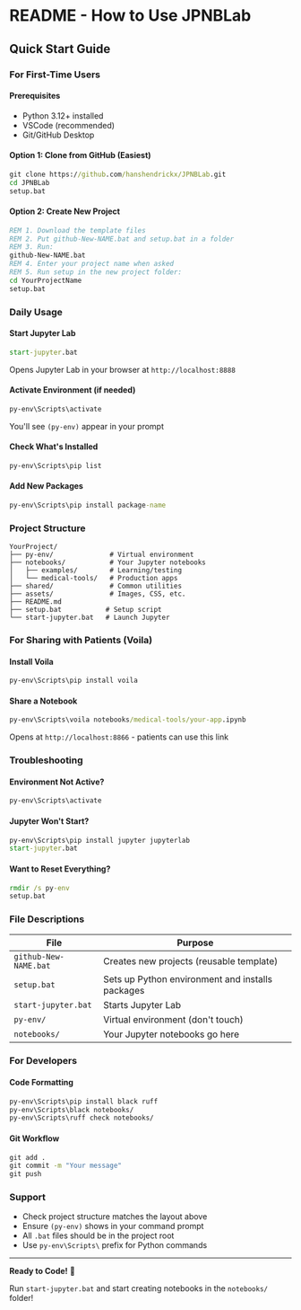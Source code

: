 # README - How to Use JPNBLab

## Quick Start Guide

### For First-Time Users

#### Prerequisites
- Python 3.12+ installed
- VSCode (recommended)
- Git/GitHub Desktop

#### Option 1: Clone from GitHub (Easiest)
```cmd
git clone https://github.com/hanshendrickx/JPNBLab.git
cd JPNBLab
setup.bat
```

#### Option 2: Create New Project
```cmd
REM 1. Download the template files
REM 2. Put github-New-NAME.bat and setup.bat in a folder
REM 3. Run:
github-New-NAME.bat
REM 4. Enter your project name when asked
REM 5. Run setup in the new project folder:
cd YourProjectName
setup.bat
```

### Daily Usage

#### Start Jupyter Lab
```cmd
start-jupyter.bat
```
Opens Jupyter Lab in your browser at `http://localhost:8888`

#### Activate Environment (if needed)
```cmd
py-env\Scripts\activate
```
You'll see `(py-env)` appear in your prompt

#### Check What's Installed
```cmd
py-env\Scripts\pip list
```

#### Add New Packages
```cmd
py-env\Scripts\pip install package-name
```

### Project Structure

```
YourProject/
├── py-env/              # Virtual environment
├── notebooks/           # Your Jupyter notebooks
│   ├── examples/        # Learning/testing
│   └── medical-tools/   # Production apps
├── shared/              # Common utilities
├── assets/              # Images, CSS, etc.
├── README.md
├── setup.bat           # Setup script
└── start-jupyter.bat   # Launch Jupyter
```

### For Sharing with Patients (Voila)

#### Install Voila
```cmd
py-env\Scripts\pip install voila
```

#### Share a Notebook
```cmd
py-env\Scripts\voila notebooks/medical-tools/your-app.ipynb
```
Opens at `http://localhost:8866` - patients can use this link

### Troubleshooting

#### Environment Not Active?
```cmd
py-env\Scripts\activate
```

#### Jupyter Won't Start?
```cmd
py-env\Scripts\pip install jupyter jupyterlab
start-jupyter.bat
```

#### Want to Reset Everything?
```cmd
rmdir /s py-env
setup.bat
```

### File Descriptions

| File | Purpose |
|------|---------|
| `github-New-NAME.bat` | Creates new projects (reusable template) |
| `setup.bat` | Sets up Python environment and installs packages |
| `start-jupyter.bat` | Starts Jupyter Lab |
| `py-env/` | Virtual environment (don't touch) |
| `notebooks/` | Your Jupyter notebooks go here |

### For Developers

#### Code Formatting
```cmd
py-env\Scripts\pip install black ruff
py-env\Scripts\black notebooks/
py-env\Scripts\ruff check notebooks/
```

#### Git Workflow
```cmd
git add .
git commit -m "Your message"
git push
```

### Support

- Check project structure matches the layout above
- Ensure `(py-env)` shows in your command prompt
- All `.bat` files should be in the project root
- Use `py-env\Scripts\` prefix for Python commands

---

**Ready to Code!** 🚀

Run `start-jupyter.bat` and start creating notebooks in the `notebooks/` folder!